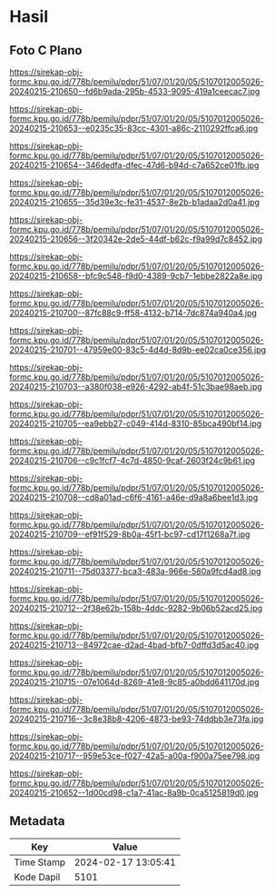 # Hasil

## Foto C Plano

https://sirekap-obj-formc.kpu.go.id/778b/pemilu/pdpr/51/07/01/20/05/5107012005026-20240215-210650--fd6b9ada-295b-4533-9095-419a1ceecac7.jpg

https://sirekap-obj-formc.kpu.go.id/778b/pemilu/pdpr/51/07/01/20/05/5107012005026-20240215-210653--e0235c35-83cc-4301-a86c-2110292ffca6.jpg

https://sirekap-obj-formc.kpu.go.id/778b/pemilu/pdpr/51/07/01/20/05/5107012005026-20240215-210654--346dedfa-dfec-47d6-b94d-c7a652ce01fb.jpg

https://sirekap-obj-formc.kpu.go.id/778b/pemilu/pdpr/51/07/01/20/05/5107012005026-20240215-210655--35d39e3c-fe31-4537-8e2b-b1adaa2d0a41.jpg

https://sirekap-obj-formc.kpu.go.id/778b/pemilu/pdpr/51/07/01/20/05/5107012005026-20240215-210656--3f20342e-2de5-44df-b62c-f9a99d7c8452.jpg

https://sirekap-obj-formc.kpu.go.id/778b/pemilu/pdpr/51/07/01/20/05/5107012005026-20240215-210658--bfc9c548-f9d0-4389-9cb7-1ebbe2822a8e.jpg

https://sirekap-obj-formc.kpu.go.id/778b/pemilu/pdpr/51/07/01/20/05/5107012005026-20240215-210700--87fc88c9-ff58-4132-b714-7dc874a940a4.jpg

https://sirekap-obj-formc.kpu.go.id/778b/pemilu/pdpr/51/07/01/20/05/5107012005026-20240215-210701--47959e00-83c5-4d4d-8d9b-ee02ca0ce356.jpg

https://sirekap-obj-formc.kpu.go.id/778b/pemilu/pdpr/51/07/01/20/05/5107012005026-20240215-210703--a380f038-e926-4292-ab4f-51c3bae98aeb.jpg

https://sirekap-obj-formc.kpu.go.id/778b/pemilu/pdpr/51/07/01/20/05/5107012005026-20240215-210705--ea9ebb27-c049-414d-8310-85bca490bf14.jpg

https://sirekap-obj-formc.kpu.go.id/778b/pemilu/pdpr/51/07/01/20/05/5107012005026-20240215-210706--c9c1fcf7-4c7d-4850-9caf-2603f24c9b61.jpg

https://sirekap-obj-formc.kpu.go.id/778b/pemilu/pdpr/51/07/01/20/05/5107012005026-20240215-210708--cd8a01ad-c6f6-4161-a46e-d9a8a6bee1d3.jpg

https://sirekap-obj-formc.kpu.go.id/778b/pemilu/pdpr/51/07/01/20/05/5107012005026-20240215-210709--ef91f529-8b0a-45f1-bc97-cd17f1268a7f.jpg

https://sirekap-obj-formc.kpu.go.id/778b/pemilu/pdpr/51/07/01/20/05/5107012005026-20240215-210711--75d03377-bca3-483a-966e-580a9fcd4ad8.jpg

https://sirekap-obj-formc.kpu.go.id/778b/pemilu/pdpr/51/07/01/20/05/5107012005026-20240215-210712--2f38e62b-158b-4ddc-9282-9b06b52acd25.jpg

https://sirekap-obj-formc.kpu.go.id/778b/pemilu/pdpr/51/07/01/20/05/5107012005026-20240215-210713--84972cae-d2ad-4bad-bfb7-0dffd3d5ac40.jpg

https://sirekap-obj-formc.kpu.go.id/778b/pemilu/pdpr/51/07/01/20/05/5107012005026-20240215-210715--07e1064d-8269-41e8-9c85-a0bdd641170d.jpg

https://sirekap-obj-formc.kpu.go.id/778b/pemilu/pdpr/51/07/01/20/05/5107012005026-20240215-210716--3c8e38b8-4206-4873-be93-74ddbb3e73fa.jpg

https://sirekap-obj-formc.kpu.go.id/778b/pemilu/pdpr/51/07/01/20/05/5107012005026-20240215-210717--959e53ce-f027-42a5-a00a-f900a75ee798.jpg

https://sirekap-obj-formc.kpu.go.id/778b/pemilu/pdpr/51/07/01/20/05/5107012005026-20240215-210652--1d00cd98-c1a7-41ac-8a9b-0ca5125819d0.jpg


## Metadata

| Key        | Value               |
| ---------- | ------------------- |
| Time Stamp | 2024-02-17 13:05:41 |
| Kode Dapil | 5101                |



